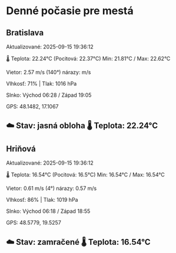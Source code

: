 ﻿# Denné počasie pre mestá

## Bratislava
Aktualizované: 2025-09-15 19:36:12

🌡️ Teplota: 22.24°C 
(Pocitová: 22.37°C)
Min: 21.81°C / Max: 22.62°C

Vietor: 2.57 m/s    (140°) 
nárazy:  m/s

Vlhkosť: 71% | Tlak: 1016 hPa

Slnko: Východ 06:28 / Západ 19:05

GPS: 48.1482, 17.1067

☁️ Stav: jasná obloha        🌡️ Teplota: 22.24°C
---

## Hriňová
Aktualizované: 2025-09-15 19:36:12

🌡️ Teplota: 16.54°C 
(Pocitová: 16.5°C)
Min: 16.54°C / Max: 16.54°C

Vietor: 0.61 m/s (4°)
nárazy: 0.57 m/s

Vlhkosť: 86% | Tlak: 1019 hPa

Slnko: Východ 06:18 / Západ 18:55

GPS: 48.5779, 19.5257

☁️ Stav: zamračené        🌡️ Teplota: 16.54°C
---
